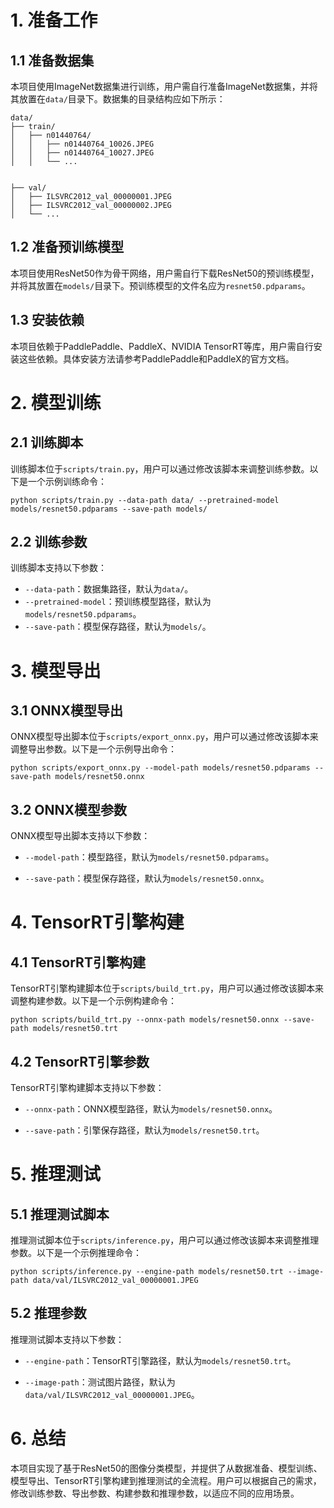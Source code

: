 # 1. 准备工作

## 1.1 准备数据集

本项目使用ImageNet数据集进行训练，用户需自行准备ImageNet数据集，并将其放置在`data/`目录下。数据集的目录结构应如下所示：

```
data/
├── train/
│   ├── n01440764/
│   │   ├── n01440764_10026.JPEG
│   │   ├── n01440764_10027.JPEG
│   │   └── ...


├── val/
│   ├── ILSVRC2012_val_00000001.JPEG
│   ├── ILSVRC2012_val_00000002.JPEG
│   └── ...
```

## 1.2 准备预训练模型

本项目使用ResNet50作为骨干网络，用户需自行下载ResNet50的预训练模型，并将其放置在`models/`目录下。预训练模型的文件名应为`resnet50.pdparams`。

## 1.3 安装依赖

本项目依赖于PaddlePaddle、PaddleX、NVIDIA TensorRT等库，用户需自行安装这些依赖。具体安装方法请参考PaddlePaddle和PaddleX的官方文档。

# 2. 模型训练

## 2.1 训练脚本

训练脚本位于`scripts/train.py`，用户可以通过修改该脚本来调整训练参数。以下是一个示例训练命令：

```
python scripts/train.py --data-path data/ --pretrained-model models/resnet50.pdparams --save-path models/
```

## 2.2 训练参数

训练脚本支持以下参数：

- `--data-path`：数据集路径，默认为`data/`。
- `--pretrained-model`：预训练模型路径，默认为`models/resnet50.pdparams`。
- `--save-path`：模型保存路径，默认为`models/`。

# 3. 模型导出

## 3.1 ONNX模型导出

ONNX模型导出脚本位于`scripts/export_onnx.py`，用户可以通过修改该脚本来调整导出参数。以下是一个示例导出命令：

```
python scripts/export_onnx.py --model-path models/resnet50.pdparams --save-path models/resnet50.onnx
```

## 3.2 ONNX模型参数

ONNX模型导出脚本支持以下参数：

- `--model-path`：模型路径，默认为`models/resnet50.pdparams`。

- `--save-path`：模型保存路径，默认为`models/resnet50.onnx`。

# 4. TensorRT引擎构建

## 4.1 TensorRT引擎构建

TensorRT引擎构建脚本位于`scripts/build_trt.py`，用户可以通过修改该脚本来调整构建参数。以下是一个示例构建命令：

```
python scripts/build_trt.py --onnx-path models/resnet50.onnx --save-path models/resnet50.trt
```

## 4.2 TensorRT引擎参数

TensorRT引擎构建脚本支持以下参数：

- `--onnx-path`：ONNX模型路径，默认为`models/resnet50.onnx`。

- `--save-path`：引擎保存路径，默认为`models/resnet50.trt`。

# 5. 推理测试

## 5.1 推理测试脚本

推理测试脚本位于`scripts/inference.py`，用户可以通过修改该脚本来调整推理参数。以下是一个示例推理命令：

```
python scripts/inference.py --engine-path models/resnet50.trt --image-path data/val/ILSVRC2012_val_00000001.JPEG
```

## 5.2 推理参数

推理测试脚本支持以下参数：

- `--engine-path`：TensorRT引擎路径，默认为`models/resnet50.trt`。

- `--image-path`：测试图片路径，默认为`data/val/ILSVRC2012_val_00000001.JPEG`。


# 6. 总结

本项目实现了基于ResNet50的图像分类模型，并提供了从数据准备、模型训练、模型导出、TensorRT引擎构建到推理测试的全流程。用户可以根据自己的需求，修改训练参数、导出参数、构建参数和推理参数，以适应不同的应用场景。
